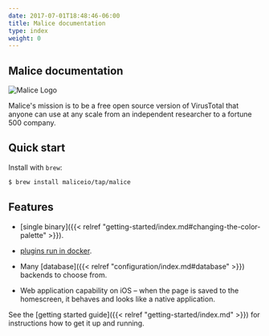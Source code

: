 ```yaml
---
date: 2017-07-01T18:48:46-06:00
title: Malice documentation
type: index
weight: 0
---
```


## Malice documentation

![Malice Logo](/images/malice.png)

Malice's mission is to be a free open source version of VirusTotal that anyone can use at any scale from an independent researcher to a fortune 500 company.

## Quick start

Install with `brew`:

```sh
$ brew install maliceio/tap/malice
```

## Features

- [single binary]({{< relref "getting-started/index.md#changing-the-color-palette" >}}).

- [plugins run in docker](http://tutorialzine.com/2015/08/quick-tip-css-only-dropdowns-with-the-checkbox-hack/).

- Many [database]({{< relref "configuration/index.md#database" >}}) backends to choose from.

- Web application capability on iOS – when the page is saved to the homescreen,
  it behaves and looks like a native application.

See the [getting started guide]({{< relref "getting-started/index.md" >}}) for instructions how to get
it up and running.
